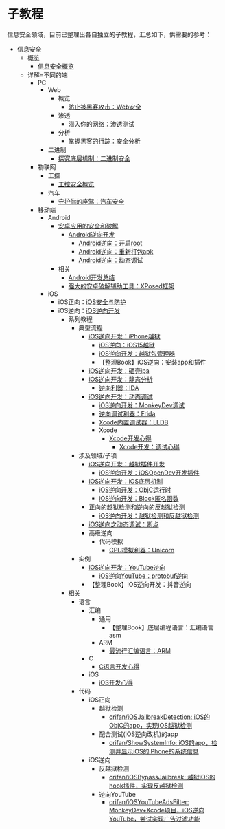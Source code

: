# 子教程

信息安全领域，目前已整理出各自独立的子教程，汇总如下，供需要的参考：

* 信息安全
  * 概览
    * [信息安全概览](https://book.crifan.org/books/information_security_overview/website/)
  * 详解=不同的端
    * PC
      * Web
        * 概览
          * [防止被黑客攻击：Web安全](https://book.crifan.org/books/avoid_hacker_attack_web_security/website/)
        * 渗透
          * [潜入你的网络：渗透测试](https://book.crifan.org/books/infiltrate_your_net_penetration_testing/website/)
        * 分析
          * [掌握黑客的行踪：安全分析](https://book.crifan.org/books/grasp_hacker_track_security_analysis/website/)
      * 二进制
        * [探究底层机制：二进制安全](https://book.crifan.org/books/explore_underlying_mechanism_binary_security/website/)
    * 物联网
      * 工控
        * [工控安全概览](https://book.crifan.org/books/industrial_control_security_overview/website/)
      * 汽车
        * [守护你的座驾：汽车安全](https://book.crifan.org/books/guard_your_car_safety/website/)
    * 移动端
      * Android
        * [安卓应用的安全和破解](https://book.crifan.org/books/android_app_security_crack/website/)
          * [Android逆向开发](https://book.crifan.org/books/android_reverse_dev/website/)
            * [Android逆向：开启root](https://book.crifan.org/books/android_re_enable_root/website/)
            * [Android逆向：重新打包apk](https://book.crifan.org/books/android_re_repack_apk/website/)
            * [Android逆向：动态调试](https://book.crifan.org/books/android_re_dynamic_debug/website/)
        * 相关
          * [Android开发总结](https://book.crifan.org/books/android_dev_summary/website/)
          * [强大的安卓破解辅助工具：XPosed框架](https://book.crifan.org/books/crack_assistant_xposed_framework/website/)
      * iOS
        * iOS正向：[iOS安全与防护](https://book.crifan.org/books/ios_security_protect/website/)
        * iOS逆向：[iOS逆向开发](https://book.crifan.org/books/ios_reverse_dev/website/)
          * 系列教程
            * 典型流程
              * [iOS逆向开发：iPhone越狱](https://book.crifan.org/books/ios_re_iphone_jailbreak/website/)
                * [iOS逆向：iOS15越狱](https://book.crifan.org/books/ios_re_ios15_jailbreak/website/)
                * [iOS逆向开发：越狱包管理器](https://book.crifan.org/books/ios_re_package_manager/website/)
                * 【整理Book】iOS逆向：安装app和插件
              * [iOS逆向开发：砸壳ipa](https://book.crifan.org/books/ios_re_crack_shell_ipa/website/)
              * [iOS逆向开发：静态分析](https://book.crifan.org/books/ios_re_static_analysis/website/)
                * [逆向利器：IDA](https://book.crifan.org/books/reverse_tool_ida/website/)
              * [iOS逆向开发：动态调试](https://book.crifan.org/books/ios_re_dynamic_debug/website/)
                * [iOS逆向开发：MonkeyDev调试](https://book.crifan.org/books/ios_re_monkeydev_debug/website/)
                * [逆向调试利器：Frida](https://book.crifan.org/books/reverse_debug_frida/website/)
                * [Xcode内置调试器：LLDB](https://book.crifan.org/books/xcode_debugger_lldb/website/)
                * Xcode
                  * [Xcode开发心得](https://book.crifan.org/books/xcode_dev_summary/website/)
                    * [Xcode开发：调试心得](https://book.crifan.org/books/xcode_dev_debug_summary/website/)
            * 涉及领域/子项
              * [iOS逆向开发：越狱插件开发](https://book.crifan.org/books/ios_re_jailbreak_tweak/website/)
                * [iOS逆向开发：iOSOpenDev开发插件](https://book.crifan.org/books/ios_re_iosopendev_tweak/website/)
              * [iOS逆向开发：iOS底层机制](https://book.crifan.org/books/ios_re_ios_internal/website/)
                * [iOS逆向开发：ObjC运行时](https://book.crifan.org/books/ios_re_objc_runtime/website/)
                * [iOS逆向开发：Block匿名函数](https://book.crifan.org/books/ios_re_objc_block/website/)
              * 正向的越狱检测和逆向的反越狱检测
                * [iOS逆向开发：越狱检测和反越狱检测](https://book.crifan.org/books/ios_re_jb_detection/website/)
              * [iOS逆向之动态调试：断点](https://book.crifan.org/books/ios_re_debug_breakpoint/website/)
              * 高级逆向
                * 代码模拟
                  * [CPU模拟利器：Unicorn](https://book.crifan.org/books/cpu_emulator_unicorn/website/)
            * 实例
              * [iOS逆向开发：YouTube逆向](https://book.crifan.org/books/ios_re_youtube_reverse/website/)
                * [iOS逆向YouTube：protobuf逆向](https://book.crifan.org/books/ios_re_protobuf_reverse/website/)
              * 【整理Book】iOS逆向开发：抖音逆向
          * 相关
            * 语言
              * 汇编
                * 通用
                  * 【整理Book】底层编程语言：汇编语言asm
                * ARM
                  * [最流行汇编语言：ARM](https://book.crifan.org/books/popular_assembly_arm/website/)
              * C
                * [C语言开发心得](https://book.crifan.org/books/c_lang_dev_summary/website/)
              * iOS
                * [iOS开发心得](https://book.crifan.org/books/ios_dev_summary/website/)
            * 代码
              * iOS正向
                * 越狱检测
                  * [crifan/iOSJailbreakDetection: iOS的ObjC的app，实现iOS越狱检测](https://github.com/crifan/iOSJailbreakDetection)
                * 配合测试(iOS逆向改机)的app
                  * [crifan/ShowSystemInfo: iOS的app，检测并显示iOS的iPhone的系统信息](https://github.com/crifan/ShowSystemInfo)
              * iOS逆向
                * 反越狱检测
                  * [crifan/iOSBypassJailbreak: 越狱iOS的hook插件，实现反越狱检测](https://github.com/crifan/iOSBypassJailbreak)
                * 逆向YouTube
                  * [crifan/iOSYouTubeAdsFilter: MonkeyDev+Xcode项目，iOS逆向YouTube，尝试实现广告过滤功能](https://github.com/crifan/iOSYouTubeAdsFilter)
